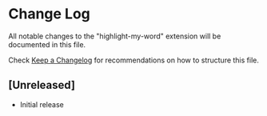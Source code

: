 # Change Log

All notable changes to the "highlight-my-word" extension will be documented in this file.

Check [Keep a Changelog](http://keepachangelog.com/) for recommendations on how to structure this file.

## [Unreleased]

- Initial release
